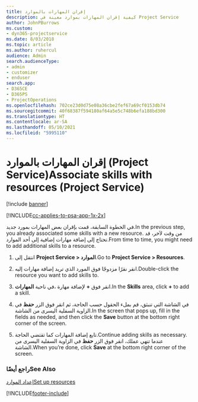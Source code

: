 ```yaml
---
title: إقران المهارات بالموارد
description: كيفية إقران المهارات بموارد معينة في Project Service
author: JohnPBurrows
ms.custom:
- dyn365-projectservice
ms.date: 8/03/2018
ms.topic: article
ms.author: ruhercul
audience: Admin
search.audienceType:
- admin
- customizer
- enduser
search.app:
- D365CE
- D365PS
- ProjectOperations
ms.openlocfilehash: 702ce23d0d75e08a36cbe2fef67a69cf0153db74
ms.sourcegitcommit: 40f68387f594180af64a5e5c748b6efa188bd300
ms.translationtype: HT
ms.contentlocale: ar-SA
ms.lasthandoff: 05/10/2021
ms.locfileid: "5995110"
---
```

# <a name="associate-skills-with-resources-project-service"></a><span data-ttu-id="241f7-103">إقران المهارات بالموارد (Project Service)</span><span class="sxs-lookup"><span data-stu-id="241f7-103">Associate skills with resources (Project Service)</span></span>

[!include [banner](../includes/psa-now-project-operations.md)]

[!INCLUDE[cc-applies-to-psa-app-1x-2x](../includes/cc-applies-to-psa-app-1x-2x.md)]

<span data-ttu-id="241f7-104">في الخطوة السابقة، قمت بإقران بعض المهارات بمورد جديد.</span><span class="sxs-lookup"><span data-stu-id="241f7-104">In the previous step, you already associated some skills with  a new resource.</span></span> <span data-ttu-id="241f7-105">من وقت لآخر، قد تحتاج إلى إضافة مهارات إضافية إلى أحد الموارد.</span><span class="sxs-lookup"><span data-stu-id="241f7-105">From time to time, you might need to add additional skills to a resource.</span></span>  
  
1.  <span data-ttu-id="241f7-106">انتقل إلى **Project Service > الموارد‬‏‎**.</span><span class="sxs-lookup"><span data-stu-id="241f7-106">Go to **Project Service > Resources**.</span></span>  
  
2.  <span data-ttu-id="241f7-107">انقر نقرًا مزدوجًا فوق المورد الذي تريد إضافة مهارات إليه.</span><span class="sxs-lookup"><span data-stu-id="241f7-107">Double-click the resource you want to add skills to.</span></span>  
  
3.  <span data-ttu-id="241f7-108">في ناحية **المهارات‏‎**، انقر فوق **+** لإضافة مهارة.</span><span class="sxs-lookup"><span data-stu-id="241f7-108">In the **Skills** area, click **+** to add a skill.</span></span>  
  
4.  <span data-ttu-id="241f7-109">في الشاشة التي تنبثق، قم بملء الحقول حسب الحاجة، ثم انقر فوق الزر **حفظ** في الزاوية السفلية اليسرى من الشاشة.</span><span class="sxs-lookup"><span data-stu-id="241f7-109">In the screen that pops up, fill in the fields as needed, and then click the **Save** button at the bottom right corner of the screen.</span></span>  
  
5.  <span data-ttu-id="241f7-110">تابع إضافة المهارات كما تقتضي الحاجة.</span><span class="sxs-lookup"><span data-stu-id="241f7-110">Continue adding skills as necessary.</span></span> <span data-ttu-id="241f7-111">عندما تنهي عملك، انقر فوق الزر **حفظ** في الزاوية السفلية اليسرى من الشاشة.</span><span class="sxs-lookup"><span data-stu-id="241f7-111">When you’re done, click **Save** at the bottom right corner of the screen.</span></span>  
  
### <a name="see-also"></a><span data-ttu-id="241f7-112">راجع أيضًا</span><span class="sxs-lookup"><span data-stu-id="241f7-112">See Also</span></span>  
 [<span data-ttu-id="241f7-113">إعداد الموارد</span><span class="sxs-lookup"><span data-stu-id="241f7-113">Set up resources</span></span>](../psa/set-up-resources.md)


[!INCLUDE[footer-include](../includes/footer-banner.md)]
